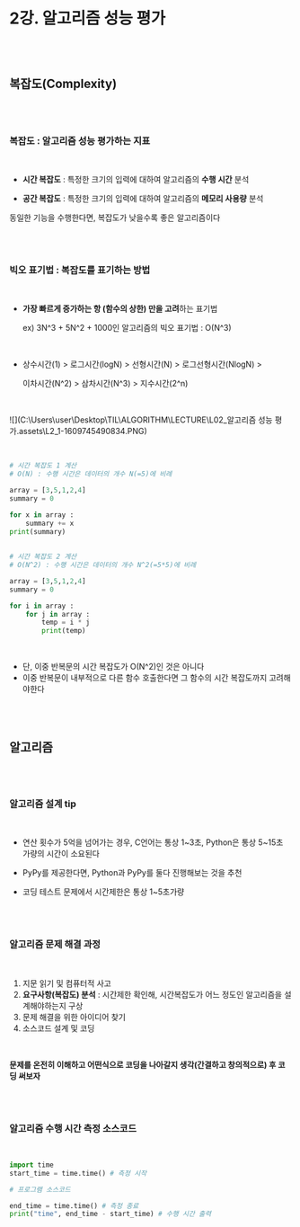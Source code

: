 # 2강. 알고리즘 성능 평가

<br>

<br>

## 복잡도(Complexity)

<br>

<br>

### 복잡도 : 알고리즘 성능 평가하는 지표

<br>

- **시간 복잡도** : 특정한 크기의 입력에 대하여 알고리즘의 **수행 시간** 분석

- **공간 복잡도** : 특정한 크기의 입력에 대하여 알고리즘의 **메모리 사용량** 분석

동일한 기능을 수행한다면, 복잡도가 낮을수록 좋은 알고리즘이다

<br>

<br>

### 빅오 표기법 : 복잡도를 표기하는 방법

<br>

- **가장 빠르게 증가하는 항 (함수의 상한) 만을 고려**하는 표기법

  ex) 3N^3 + 5N^2 + 1000인 알고리즘의 빅오 표기법 : O(N^3)

<br>

- 상수시간(1)  > 로그시간(logN) > 선형시간(N) > 로그선형시간(NlogN) > 

  이차시간(N^2) > 삼차시간(N^3) > 지수시간(2^n)

<br>

![](C:\Users\user\Desktop\TIL\ALGORITHM\LECTURE\L02_알고리즘 성능 평가.assets\L2_1-1609745490834.PNG)

<br>

```python
# 시간 복잡도 1 계산
# O(N) : 수행 시간은 데이터의 개수 N(=5)에 비례

array = [3,5,1,2,4]
summary = 0

for x in array :
	summary += x
print(summary)
    
    
# 시간 복잡도 2 계산
# O(N^2) : 수행 시간은 데이터의 개수 N^2(=5*5)에 비례

array = [3,5,1,2,4]
summary = 0

for i in array :
    for j in array :
        temp = i * j
        print(temp)
```

<br>

- 단, 이중 반복문의 시간 복잡도가 O(N^2)인  것은 아니다
- 이중 반복문이 내부적으로 다른 함수 호출한다면 그 함수의 시간 복잡도까지 고려해야한다

<br>

<br>

## 알고리즘

<br>

<br>

### 알고리즘 설계 tip

<br>

- 연산 횟수가 5억을 넘어가는 경우, C언어는 통상 1~3초, Python은 통상 5~15초 가량의 시간이 소요된다

- PyPy를 제공한다면, Python과 PyPy를 둘다 진행해보는 것을 추천

- 코딩 테스트 문제에서 시간제한은 통상 1~5초가량

<br>

<br>

### 알고리즘 문제 해결 과정

<br>

1. 지문 읽기 및 컴퓨터적 사고
2. **요구사항(복잡도) 분석** : 시간제한 확인해, 시간복잡도가 어느 정도인 알고리즘을 설계해야하는지 구상
3. 문제 해결을 위한 아이디어 찾기
4. 소스코드 설계 및 코딩

<br>

**문제를 온전히 이해하고 어떤식으로 코딩을 나아갈지 생각(간결하고 창의적으로) 후 코딩 써보자**

<br>

<br>

### 알고리즘 수행 시간 측정 소스코드

<br>

```python
import time
start_time = time.time() # 측정 시작

# 프로그램 소스코드

end_time = time.time() # 측정 종료
print("time", end_time - start_time) # 수행 시간 출력
```

<br>